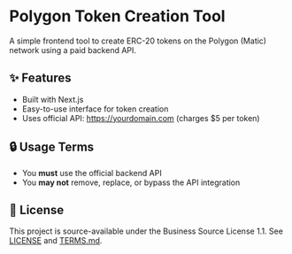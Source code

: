 # Polygon Token Creation Tool

A simple frontend tool to create ERC-20 tokens on the Polygon (Matic) network using a paid backend API.

## ✨ Features
- Built with Next.js
- Easy-to-use interface for token creation
- Uses official API: https://yourdomain.com (charges $5 per token)

## 🔒 Usage Terms
- You **must** use the official backend API
- You **may not** remove, replace, or bypass the API integration

## 📄 License
This project is source-available under the Business Source License 1.1. See [LICENSE](./LICENSE) and [TERMS.md](./TERMS.md).
